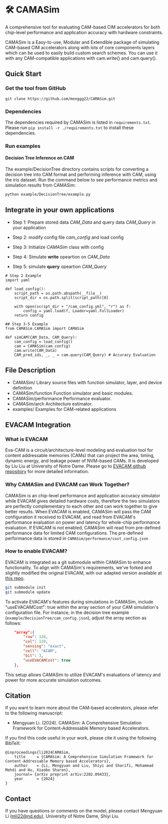 # 🛠️ CAMASim
A comprehensive tool for evaluating CAM-based CIM accelerators for both chip-level performance and application accuracy with hardware constraints.

CAMASim is a Easy-to-use, Modular and Extendible package of simulating CAM-based CIM accelerators along with lots of core components layers which can be used to easily build custom search schemes. You can use it with any CAM-compatible applications with cam.write() and cam.query().

## Quick Start
### Get the tool from GitHub
```
git clone https://github.com/menggg22/CAMASim.git
```
### Dependencies
The dependencies required by CAMASim is listed in `requirements.txt`. Please run `pip install -r ./requirements.txt` to install these dependencies.

### Run examples
#### Decision Tree Inference on CAM
The example/DecisionTree directory contains scripts for converting a decision tree into CAM format and performing inference with CAM, using the iris dataset. Run the command below to see performance metrics and simulation results from CAMASim:
```sh
python example/DecisionTree/example.py
```

## Integrate in your own applications

- Step 1: Prepare stored data *CAM_Data* and query data *CAM_Query* in your application

- Step 2: modify config file *cam_config* and load config
- Step 3: Initialize *CAMASim* class with config
- Step 4: Simulate **write** opeartion on *CAM_Data* 
- Step 5: simulate **query** opeartion *CAM_Query* 

```
# Step 2 Example
import yaml

def load_config():
    script_path = os.path.abspath(__file__)
    script_dir = os.path.split(script_path)[0]

    with open(script_dir + "/cam_config.yml", "r") as f:
        config = yaml.load(f, Loader=yaml.FullLoader)
    return config

## Step 3-5 Example
from CAMASim.CAMASim import CAMASim

def simCAM(CAM_Data, CAM_Query):
    cam_config = load_config()
    cam = CAMASim(cam_config)
    cam.write(CAM_Data)
    CAM_pred_ids, _, _ = cam.query(CAM_Query) # Accuracy Evaluation
```

## File Description
- CAMASim/ 	Library source files with function simulator, layer, and device definition
- CAMASim/function	Function simulator and basic modules.
- CAMASim/performance	Performance evaluator.
- CAMASim/arch	Architecture estimator.
- examples/	Examples for CAM-related applications

## EVACAM Integration
### What is EVACAM
Eva-CAM is a circuit/architecture-level modeling and evaluation tool for content addressable memories (CAMs) that can project the area, timing, dynamic energy, and leakage power of NVM-based CAMs. It is developed by Liu Liu at University of Notre Dame. Please go to [EVACAM github repository](https://github.com/eva-cam/EvaCAM) for more detailed information.

### Why CAMASim and EVACAM can Work Together?
CAMASim is an chip-level performance and application accuracy simulator while EVACAM gives detailed hardware costs, therefore the two simulators are perfectly  complementary to each other and can work together to give better results. When EVACAM is enabled, CAMASim will pass the CAM configuration it received to EVACAM, and read from EVACAM's performance evaluation on power and latency for whole-chip performance evaluation. If EVACAM is not enabled, CAMASim will read from pre-defined performance data for limited CAM configurations. The pre-defined performance data is stored in `CAMASim/performance/cost_config.json`

### How to enable EVACAM?
EVACAM is integrated as a git submodule within CAMASim to enhance functionality. To align with CAMASim's requirements, we've forked and slightly modified the original EVACAM, with our adapted version available at [this repo](https://github.com/Andyliu92/EvaCAM-for-CAMASim).

```sh
git submodule init
git submodule update
```

To activate EVACAM's features during simulations in CAMASim, include "useEVACAMCost": true within the array section of your CAM simulation's configuration file. For instance, in the decision tree example (`example/DecisionTree/cam_config.json`), adjust the array section as follows:

```json
    "array":{
        "row": 128,
        "col": 128,
        "sensing": "exact",
        "cell": "ACAM",
        "bit": 3,
        "useEVACAMCost": true
    },
```
This setup allows CAMASim to utilize EVACAM's evaluations of latency and power for more accurate simulation outcomes.

## Citation
If you want to learn more about the CAM-based accelerators, please refer to the following manuscript:

- Mengyuan Li. (2024). CAMASim: A Comprehensive Simulation Framework for Content-Addressable Memory based Accelerators.

If you find this code useful in your work, please cite it using the following BibTeX:

```
@inproceedings{li2024CAMASim,
    title     = {CAMASim: A Comprehensive Simulation Framework for Content-Addressable Memory based Accelerators},
    author    = {Li, Mengyuan and Liu, Shiyi and Sharifi, Mohammad Mehdi and Hu, Xiaobo Sharon},
    journal= {arXiv preprint arXiv:2202.09433},
    year      = {2024}
}
```

## Contact
If you have questions or comments on the model, please contact
Mengyuan Li (mli22@nd.edu), University of Notre Dame, Shiyi Liu.
